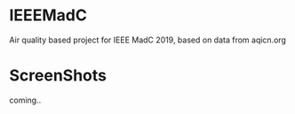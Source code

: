 # IEEEMadC
Air quality based project for IEEE MadC 2019, based on data from aqicn.org

# ScreenShots
coming..
